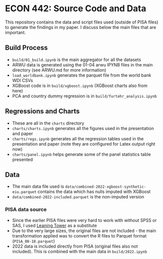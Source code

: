 # ECON 442: Source Code and Data
This repository contains the data and script files used (outside of PISA files) to generate the findings in my paper.
I discuss below the main files that are important.

## Build Process
- `build/01_build.ipynb` is the main aggregator for all the datasets
- ARWU data is generated using the 01-04 arwu IPYNB files in the main directory (see ARWU.md for more information)
- `load_worldbank.ipynb` generates the parquet file from the world bank WDI CSVs
- XGBoost code is in `build/xgboost.ipynb` (XGBoost charts also from here)
- PCA and country dummy regression is in `build/furtehr_analysis.ipynb`

## Regressions and Charts
- These are all in the `charts` directory
- `charts/charts.ipynb` generates all the figures used in the presentation and paper
- `charts/regs.ipynb` generates all the regression tables used in the presentation and paper (note they are configured for Latex output right now)
- `charts/panel.ipynb` helps generate some of the panel statistics table presented

## Data
- The main data file used is `data/combined-2022-xgboost-synthetic-eiu.parquet` contains the data which has nulls imputed with XGBoost
- `data/combined-2022-included.parquet` is the non-imputed version

### PISA data source
- Since the earlier PISA files were very hard to work with without SPSS or SAS, I used [Leaning Tower](https://github.com/kevinwang09/learningtower) as a substitute
- Due to the very large sizes, the original files are not included - the main transformation applied was to convert the R files to Parquet format (`PISA_00-18.parquet`)
- 2022 data is included directly from PISA (original files also not included). This is combined with the main data in `build/2022.ipynb`